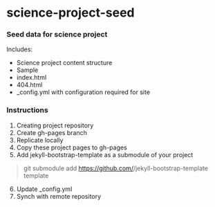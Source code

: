 # science-project-seed

### Seed data for science project
Includes:
* Science project content structure
* Sample
* index.html
* 404.html
* _config.yml with configuration required for site

### Instructions
1. Creating project repository
2. Create gh-pages branch
3. Replicate locally
4. Copy these project pages to gh-pages 
5. Add jekyll-bootstrap-template as a submodule of your project

>git submodule add https://github.com/<user>/jekyll-bootstrap-template template

6. Update _config.yml 
7. Synch with remote repository